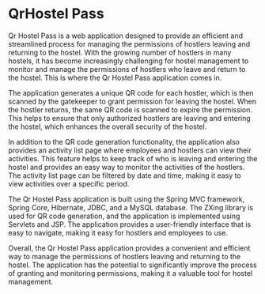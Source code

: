 # QrHostel Pass

Qr Hostel Pass is a web application designed to provide an efficient and streamlined process for 
managing the permissions of hostlers leaving and returning to the hostel. With the growing number 
of hostlers in many hostels, it has become increasingly challenging for hostel management to 
monitor and manage the permissions of hostlers who leave and return to the hostel. This is where 
the Qr Hostel Pass application comes in.


The application generates a unique QR code for each hostler, which is then scanned by the 
gatekeeper to grant permission for leaving the hostel. When the hostler returns, the same QR code 
is scanned to expire the permission. This helps to ensure that only authorized hostlers are leaving 
and entering the hostel, which enhances the overall security of the hostel.


In addition to the QR code generation functionality, the application also provides an activity list 
page where employees and hostlers can view their activities. This feature helps to keep track of 
who is leaving and entering the hostel and provides an easy way to monitor the activities of the 
hostlers. The activity list page can be filtered by date and time, making it easy to view activities 
over a specific period.


The Qr Hostel Pass application is built using the Spring MVC framework, Spring Core, Hibernate, 
JDBC, and a MySQL database. The ZXing library is used for QR code generation, and the 
application is implemented using Servlets and JSP. The application provides a user-friendly 
interface that is easy to navigate, making it easy for hostlers and employees to use.


Overall, the Qr Hostel Pass application provides a convenient and efficient way to manage the 
permissions of hostlers leaving and returning to the hostel. The application has the potential to 
significantly improve the process of granting and monitoring permissions, making it a valuable 
tool for hostel management.


